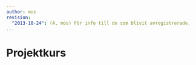 ```yaml
---
author: mos
revision:
  "2013-10-24": (A, mos) För info till de som blivit avregistrerade.
...
```

Projektkurs
==================================
